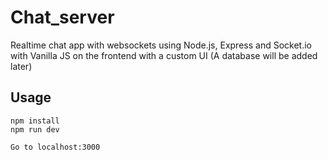 # Chat_server
Realtime chat app with websockets using Node.js, Express and Socket.io with Vanilla JS on the frontend with a custom UI (A database will be added later)
## Usage
```
npm install
npm run dev

Go to localhost:3000
```
